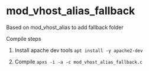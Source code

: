 # mod_vhost_alias_fallback
Based on mod_vhost_alias to add fallback folder

Compile steps

1. Install apache dev tools
`apt install -y apache2-dev`

2. Compile
`apxs -i -a -c mod_vhost_alias_fallback.c`
